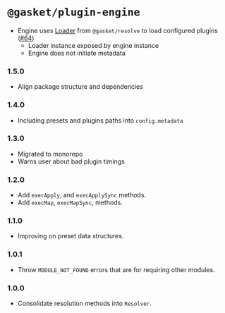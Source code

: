 # `@gasket/plugin-engine`

- Engine uses [Loader] from `@gasket/resolve` to load configured plugins ([#64])
  - Loader instance exposed by engine instance
  - Engine does not initiate metadata

### 1.5.0

- Align package structure and dependencies

### 1.4.0

- Including presets and plugins paths into `config.metadata`

### 1.3.0

- Migrated to monorepo
- Warns user about bad plugin timings

### 1.2.0

- Add `execApply`, and `execApplySync` methods.
- Add `execMap`, `execMapSync`, methods.

### 1.1.0

- Improving on preset data structures.

### 1.0.1

- Throw `MODULE_NOT_FOUND` errors that are for requiring other modules.

### 1.0.0

- Consolidate resolution methods into `Resolver`.

[#64]: https://github.com/godaddy/gasket/pull/64

[Loader]:/packages/gasket-resolve/README.md#Loader
